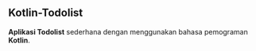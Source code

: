 ## Kotlin-Todolist
**Aplikasi Todolist** sederhana dengan menggunakan bahasa pemograman **Kotlin**. 